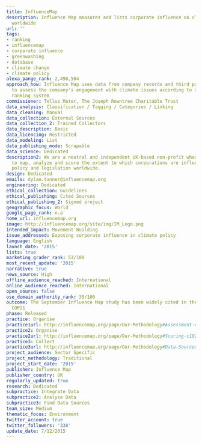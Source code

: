 ```yaml
---
title: InfluenceMap
description: Influence Map measures and lists corporate influence on climate policy
  worldwide
url: ''
tags:
- ranking
- influencemap
- corporate influence
- greenwashing
- database
- climate change
- climate policy
alexa_pange_rank: 2,498,504
approach_how: Influence Map uses data from company records and third party sources
  to assess the company's engagement with climate issues according to a documented
  ranking system
commissioner: Tellus Mater, The Joseph Rowntree Charitable Trust
data_analysis: Classification / Tagging / Categories / Linking
data_cleaning: Manual
data_collection: External Sources
data_collection_2: Trained Collectors
data_description: Basic
data_licencing: Restricted
data_modeling: List
data_publishing_mode: Scrapable
data_science: Dedicated
description2: We are a neutral and independent UK-based non-profit whose remit is
  to map, analyze and score the extent to which corporations are influencing climate
  policy and legislation worldwide.
design: Dedicated
emails: dylan.tanner@influencemap.org
engineering: Dedicated
ethical_collection: Guidelines
ethical_publishing: Cited Sources
ethical_publishing_2: Signed project
geographic_focus: World
google_page_rank: n.a
home_url: influencemap.org
image: http://influencemap.org/site/img/IM_Logo.png
intended_impact: Movement Building
issue_addressed: Exposing corporate influence in climate policy
language: English
launch_date: '2015'
lists: true
marketing_grader_rank: 53/100
most_recent_update: '2015'
narrative: true
news_source: High
offline_audience_reached: International
online_audience_reached: International
open_source: false
ose_domain_authority_rank: 35/100
outcome: The September Influence Map study has been widely cited in the run-up to
  COP21
phase: Released
practice: Organise
practice1url: http://influencemap.org/page/Our-Methodology#Assessment-de8396f64bf67ca12de3402ebc0f86a2
practice2: Organise
practice2url: http://influencemap.org/page/Our-Methodology#Scoring-c192b0893758ccf89306127081c0fdc3
practice3: Collect
practice3url: http://influencemap.org/page/Our-Methodology#Data-Sources
project_audience: Sector Specific
project_methodology: Traditional
project_start_date: '2015'
publisher: Influence Map
publisher_country: UK
regularly_updated: true
research: Dedicated
subpractice: Integrate Data
subpractice2: Analyse Data
subpractice3: Find Data Sources
team_size: Medium
thematic_focus: Environment
twitter_account: true
twitter_followers: '338'
update_date: 7/12/2015
---
```

